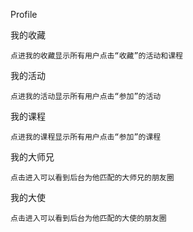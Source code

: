 Profile

我的收藏

```
点进我的收藏显示所有用户点击“收藏”的活动和课程
```

我的活动

```
点进我的活动显示所有用户点击“参加”的活动
```

我的课程

```
点进我的课程显示所有用户点击“参加”的课程
```

我的大师兄

```
点击进入可以看到后台为他匹配的大师兄的朋友圈
```

我的大使

```
点击进入可以看到后台为他匹配的大使的朋友圈
```



